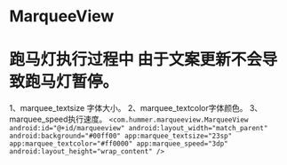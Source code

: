 # MarqueeView
# 跑马灯执行过程中 由于文案更新不会导致跑马灯暂停。
1、marquee_textsize 字体大小。
2、marquee_textcolor字体颜色。
3、marquee_speed执行速度。
`<com.hummer.marqueeview.MarqueeView
         android:id="@+id/marqueeview"
         android:layout_width="match_parent"
         android:background="#00ff00"
         app:marquee_textsize="23sp"
         app:marquee_textcolor="#ff0000"
         app:marquee_speed="3dp"
         android:layout_height="wrap_content" />`